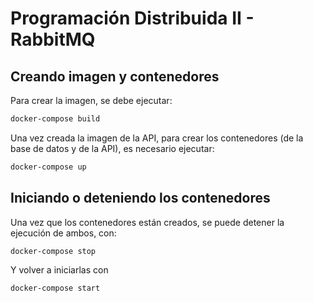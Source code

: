 # Programación Distribuida II - RabbitMQ

## Creando imagen y contenedores

Para crear la imagen, se debe ejecutar:

```sh
docker-compose build
```

Una vez creada la imagen de la API, para crear los contenedores (de la base de datos y de la API), es necesario ejecutar:

```sh
docker-compose up
```

## Iniciando o deteniendo los contenedores

Una vez que los contenedores están creados, se puede detener la ejecución de ambos, con:

```sh
docker-compose stop
```
Y volver a iniciarlas con

```sh
docker-compose start
```